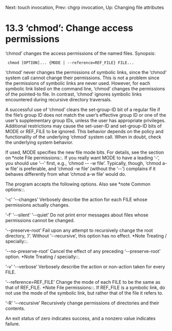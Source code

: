 Next: touch invocation,  Prev: chgrp invocation,  Up: Changing file attributes

13.3 ‘chmod’: Change access permissions
=======================================

‘chmod’ changes the access permissions of the named files.  Synopsis:

     chmod [OPTION]... {MODE | --reference=REF_FILE} FILE...

   ‘chmod’ never changes the permissions of symbolic links, since the
‘chmod’ system call cannot change their permissions.  This is not a
problem since the permissions of symbolic links are never used.
However, for each symbolic link listed on the command line, ‘chmod’
changes the permissions of the pointed-to file.  In contrast, ‘chmod’
ignores symbolic links encountered during recursive directory
traversals.

   A successful use of ‘chmod’ clears the set-group-ID bit of a regular
file if the file’s group ID does not match the user’s effective group ID
or one of the user’s supplementary group IDs, unless the user has
appropriate privileges.  Additional restrictions may cause the
set-user-ID and set-group-ID bits of MODE or REF_FILE to be ignored.
This behavior depends on the policy and functionality of the underlying
‘chmod’ system call.  When in doubt, check the underlying system
behavior.

   If used, MODE specifies the new file mode bits.  For details, see the
section on *note File permissions::.  If you really want MODE to have a
leading ‘-’, you should use ‘--’ first, e.g., ‘chmod -- -w file’.
Typically, though, ‘chmod a-w file’ is preferable, and ‘chmod -w file’
(without the ‘--’) complains if it behaves differently from what ‘chmod
a-w file’ would do.

   The program accepts the following options.  Also see *note Common
options::.

‘-c’
‘--changes’
     Verbosely describe the action for each FILE whose permissions
     actually changes.

‘-f’
‘--silent’
‘--quiet’
     Do not print error messages about files whose permissions cannot be
     changed.

‘--preserve-root’
     Fail upon any attempt to recursively change the root directory,
     ‘/’.  Without ‘--recursive’, this option has no effect.  *Note
     Treating / specially::.

‘--no-preserve-root’
     Cancel the effect of any preceding ‘--preserve-root’ option.  *Note
     Treating / specially::.

‘-v’
‘--verbose’
     Verbosely describe the action or non-action taken for every FILE.

‘--reference=REF_FILE’
     Change the mode of each FILE to be the same as that of REF_FILE.
     *Note File permissions::.  If REF_FILE is a symbolic link, do not
     use the mode of the symbolic link, but rather that of the file it
     refers to.

‘-R’
‘--recursive’
     Recursively change permissions of directories and their contents.

   An exit status of zero indicates success, and a nonzero value
indicates failure.


